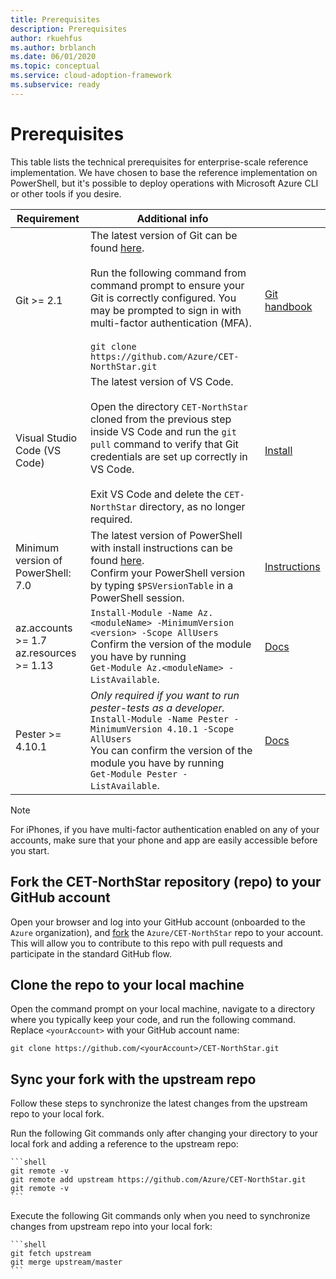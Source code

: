 ```yaml
---
title: Prerequisites
description: Prerequisites
author: rkuehfus
ms.author: brblanch
ms.date: 06/01/2020
ms.topic: conceptual
ms.service: cloud-adoption-framework
ms.subservice: ready
---
```


# Prerequisites

This table lists the technical prerequisites for enterprise-scale reference implementation. We have chosen to base the reference implementation on PowerShell, but it's possible to deploy operations with Microsoft Azure CLI or other tools if you desire.

|Requirement|Additional info | |
|---------------|--------------------|--------------------|
|Git >= 2.1| The latest version of Git can be found [here](https://git-scm.com/). <br> <br> Run the following command from command prompt to ensure your Git is correctly configured. You may be prompted to sign in with multi-factor authentication (MFA). <br> <br>```git clone https://github.com/Azure/CET-NorthStar.git``` | [Git handbook](https://guides.github.com/introduction/git-handbook/)|
| Visual Studio Code (VS Code) | The latest version of VS Code. <br><br> Open the directory ```CET-NorthStar``` cloned from the previous step inside VS Code and run the `git pull` command to verify that Git credentials are set up correctly in VS Code. <br> <br> Exit VS Code and delete the `CET-NorthStar` directory, as no longer required. | [Install](https://code.visualstudio.com/download#) |
Minimum version of PowerShell: 7.0|  The latest version of PowerShell with install instructions can be found [here](https://github.com/PowerShell/PowerShell). <br> Confirm your PowerShell version by typing `$PSVersionTable` in a PowerShell session.| [Instructions](https://github.com/PowerShell/PowerShell)
|az.accounts >= 1.7 <br>az.resources >= 1.13 |  `Install-Module -Name Az.<moduleName> -MinimumVersion <version> -Scope AllUsers`<br>Confirm the version of the module you have by running <br>`Get-Module Az.<moduleName> -ListAvailable`. | [Docs](https://docs.microsoft.com/powershell/azure/install-az-ps)|
| Pester >= 4.10.1 |  _Only required if you want to run pester-tests as a developer._ <br>`Install-Module -Name Pester -MinimumVersion 4.10.1 -Scope AllUsers`<br> You can confirm the version of the module you have by running <br>`Get-Module Pester -ListAvailable`. | [Docs](https://github.com/pester/Pester) |

> [!NOTE]
> For iPhones, if you have multi-factor authentication enabled on any of your accounts, make sure that your phone and app are easily accessible before you start.

## Fork the CET-NorthStar repository (repo) to your GitHub account

Open your browser and log into your GitHub account (onboarded to the `Azure` organization), and [fork](https://help.github.com/github/getting-started-with-github/fork-a-repo) the `Azure/CET-NorthStar` repo to your account. This will allow you to contribute to this repo with pull requests and participate in the standard GitHub flow.

## Clone the repo to your local machine

Open the command prompt on your local machine, navigate to a directory where you typically keep your code, and run the following command. Replace `<yourAccount>` with your GitHub account name:

```shell
git clone https://github.com/<yourAccount>/CET-NorthStar.git
```

## Sync your fork with the upstream repo

Follow these steps to synchronize the latest changes from the upstream repo to your local fork.

Run the following Git commands only after changing your directory to your local fork and adding a reference to the upstream repo:

    ```shell
    git remote -v
    git remote add upstream https://github.com/Azure/CET-NorthStar.git
    git remote -v
    ```

Execute the following Git commands only when you need to synchronize changes from upstream repo into your local fork:

    ```shell
    git fetch upstream
    git merge upstream/master
    ```
